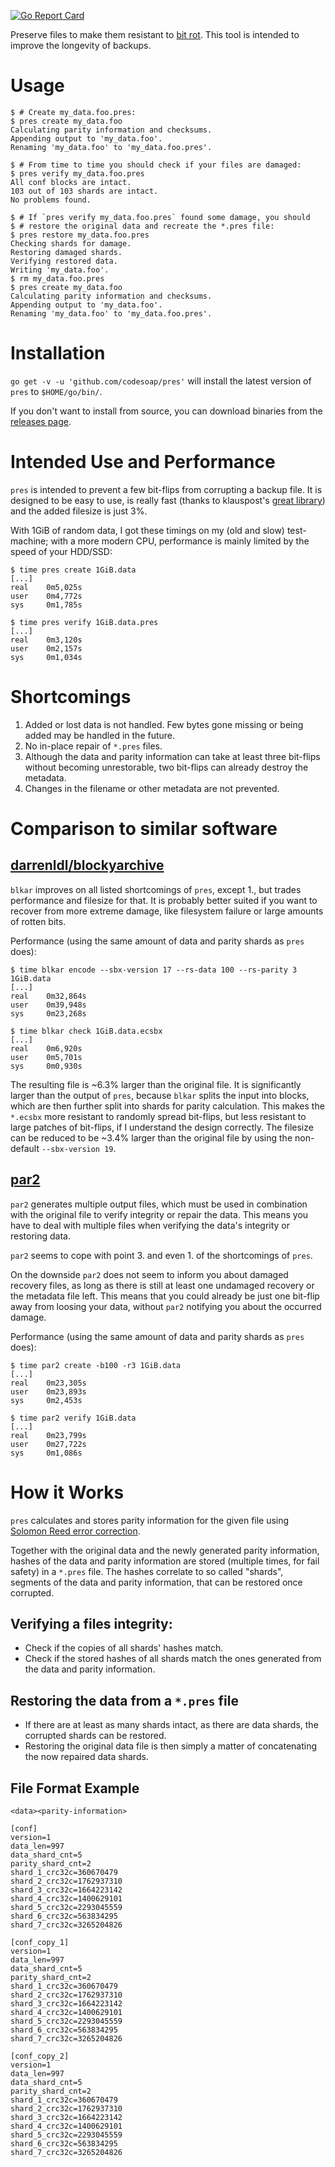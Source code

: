 [![Go Report Card](https://goreportcard.com/badge/github.com/codesoap/pres)](https://goreportcard.com/report/github.com/codesoap/pres)

Preserve files to make them resistant to
[bit rot](https://en.wikipedia.org/wiki/Data_rot). This tool is intended
to improve the longevity of backups.

# Usage
```console
$ # Create my_data.foo.pres:
$ pres create my_data.foo
Calculating parity information and checksums.
Appending output to 'my_data.foo'.
Renaming 'my_data.foo' to 'my_data.foo.pres'.

$ # From time to time you should check if your files are damaged:
$ pres verify my_data.foo.pres
All conf blocks are intact.
103 out of 103 shards are intact.
No problems found.

$ # If `pres verify my_data.foo.pres` found some damage, you should
$ # restore the original data and recreate the *.pres file:
$ pres restore my_data.foo.pres
Checking shards for damage.
Restoring damaged shards.
Verifying restored data.
Writing 'my_data.foo'.
$ rm my_data.foo.pres
$ pres create my_data.foo
Calculating parity information and checksums.
Appending output to 'my_data.foo'.
Renaming 'my_data.foo' to 'my_data.foo.pres'.
```

# Installation
`go get -v -u 'github.com/codesoap/pres'` will install the latest
version of `pres` to `$HOME/go/bin/`.

If you don't want to install from source, you can download binaries from
the [releases page](https://github.com/codesoap/pres/releases).

# Intended Use and Performance
`pres` is intended to prevent a few bit-flips from corrupting a backup
file. It is designed to be easy to use, is really fast (thanks to
klauspost's [great library](https://github.com/klauspost/reedsolomon))
and the added filesize is just 3%.

With 1GiB of random data, I got these timings on my (old and slow)
test-machine; with a more modern CPU, performance is mainly limited by
the speed of your HDD/SSD:
```console
$ time pres create 1GiB.data
[...]
real    0m5,025s
user    0m4,772s
sys     0m1,785s

$ time pres verify 1GiB.data.pres
[...]
real    0m3,120s
user    0m2,157s
sys     0m1,034s
```

# Shortcomings
1. Added or lost data is not handled. Few bytes gone missing or being
   added may be handled in the future.
2. No in-place repair of `*.pres` files.
3. Although the data and parity information can take at least three
   bit-flips without becoming unrestorable, two bit-flips can already
   destroy the metadata.
4. Changes in the filename or other metadata are not prevented.

# Comparison to similar software
## [darrenldl/blockyarchive](https://github.com/darrenldl/blockyarchive)
`blkar` improves on all listed shortcomings of `pres`, except 1., but
trades performance and filesize for that. It is probably better suited
if you want to recover from more extreme damage, like filesystem failure
or large amounts of rotten bits.

Performance (using the same amount of data and parity shards as `pres` does):
```console
$ time blkar encode --sbx-version 17 --rs-data 100 --rs-parity 3 1GiB.data
[...]
real    0m32,864s
user    0m39,948s
sys     0m23,268s

$ time blkar check 1GiB.data.ecsbx
[...]
real    0m6,920s
user    0m5,701s
sys     0m0,930s
```

The resulting file is ~6.3% larger than the original file. It is
significantly larger than the output of `pres`, because `blkar` splits
the input into blocks, which are then further split into shards for
parity calculation. This makes the `*.ecsbx` more resistant to randomly
spread bit-flips, but less resistant to large patches of bit-flips, if I
understand the design correctly. The filesize can be reduced to be ~3.4%
larger than the original file by using the non-default
`--sbx-version 19`.

## [par2](https://github.com/Parchive/par2cmdline/)
`par2` generates multiple output files, which must be used in
combination with the original file to verify integrity or repair the
data. This means you have to deal with multiple files when
verifying the data's integrity or restoring data.

`par2` seems to cope with point 3. and even 1. of the shortcomings of
`pres`.

On the downside `par2` does not seem to inform you about damaged
recovery files, as long as there is still at least one undamaged
recovery or the metadata file left. This means that you could already be
just one bit-flip away from loosing your data, without `par2` notifying
you about the occurred damage.

Performance (using the same amount of data and parity shards as `pres` does):
```console
$ time par2 create -b100 -r3 1GiB.data
[...]
real    0m23,305s
user    0m23,893s
sys     0m2,453s

$ time par2 verify 1GiB.data
[...]
real    0m23,799s
user    0m27,722s
sys     0m1,086s
```

# How it Works
`pres` calculates and stores parity information for the given file
using [Solomon Reed error correction](https://en.wikipedia.org/wiki/Reed_Solomon).

Together with the original data and the newly generated parity
information, hashes of the data and parity information are stored
(multiple times, for fail safety) in a `*.pres` file. The hashes
correlate to so called "shards", segments of the data and parity
information, that can be restored once corrupted.

## Verifying a files integrity:
- Check if the copies of all shards' hashes match.
- Check if the stored hashes of all shards match the ones
  generated from the data and parity information.
   
## Restoring the data from a `*.pres` file
- If there are at least as many shards intact, as there are data
  shards, the corrupted shards can be restored.
- Restoring the original data file is then simply a matter of
  concatenating the now repaired data shards.

## File Format Example
```
<data><parity-information>

[conf]
version=1
data_len=997
data_shard_cnt=5
parity_shard_cnt=2
shard_1_crc32c=360670479
shard_2_crc32c=1762937310
shard_3_crc32c=1664223142
shard_4_crc32c=1400629101
shard_5_crc32c=2293045559
shard_6_crc32c=563834295
shard_7_crc32c=3265204826

[conf_copy_1]
version=1
data_len=997
data_shard_cnt=5
parity_shard_cnt=2
shard_1_crc32c=360670479
shard_2_crc32c=1762937310
shard_3_crc32c=1664223142
shard_4_crc32c=1400629101
shard_5_crc32c=2293045559
shard_6_crc32c=563834295
shard_7_crc32c=3265204826

[conf_copy_2]
version=1
data_len=997
data_shard_cnt=5
parity_shard_cnt=2
shard_1_crc32c=360670479
shard_2_crc32c=1762937310
shard_3_crc32c=1664223142
shard_4_crc32c=1400629101
shard_5_crc32c=2293045559
shard_6_crc32c=563834295
shard_7_crc32c=3265204826
```

